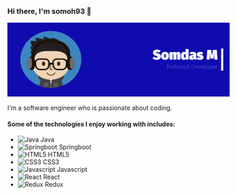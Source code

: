 ### Hi there, I'm somoh93 :wave:
<img src="https://github.com/somoh93/somoh93/blob/main/cover-photo.jpg" alt="Profile Picture"/>

I'm a software engineer who is passionate about coding. 
#### Some of the technologies I enjoy working with includes: 
- <img alt="Java" src="https://cdn.jsdelivr.net/npm/simple-icons@v3/icons/java.svg" width="22px"/> Java
- <img alt="Springboot" src="https://cdn.jsdelivr.net/npm/simple-icons@v3/icons/spring.svg" width="22px"/> Springboot
- <img alt="HTML5" src="https://cdn.jsdelivr.net/npm/simple-icons@v3/icons/html5.svg" width="22px"/> HTML5
- <img alt="CSS3" src="https://cdn.jsdelivr.net/npm/simple-icons@v3/icons/css3.svg" width="22px"/> CSS3
- <img alt="Javascript" src="https://cdn.jsdelivr.net/npm/simple-icons@v3/icons/javascript.svg" width="22px"/> Javascript
- <img alt="React" src="https://cdn.jsdelivr.net/npm/simple-icons@v3/icons/react.svg" width="22px"/> React
- <img alt="Redux" src="https://cdn.jsdelivr.net/npm/simple-icons@v3/icons/redux.svg" width="22px"/> Redux
